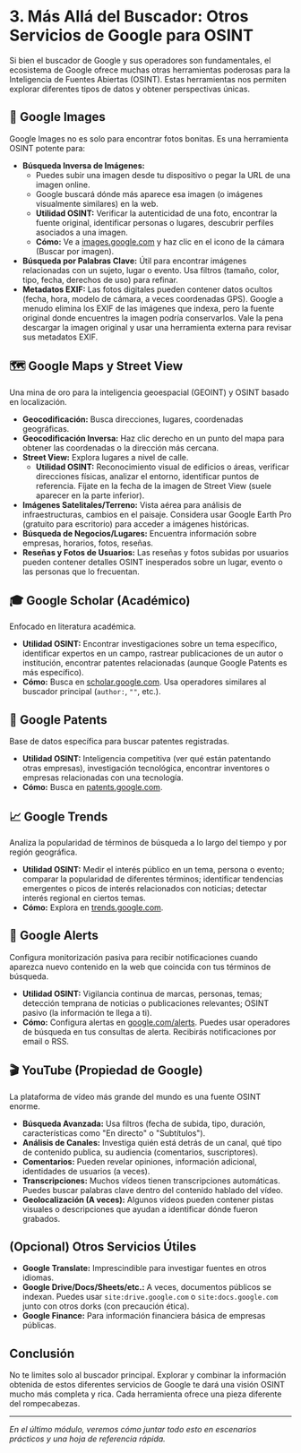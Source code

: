 # 3. Más Allá del Buscador: Otros Servicios de Google para OSINT

Si bien el buscador de Google y sus operadores son fundamentales, el ecosistema de Google ofrece muchas otras herramientas poderosas para la Inteligencia de Fuentes Abiertas (OSINT). Estas herramientas nos permiten explorar diferentes tipos de datos y obtener perspectivas únicas.

## 📸 Google Images

Google Images no es solo para encontrar fotos bonitas. Es una herramienta OSINT potente para:

* **Búsqueda Inversa de Imágenes:**
    * Puedes subir una imagen desde tu dispositivo o pegar la URL de una imagen online.
    * Google buscará dónde más aparece esa imagen (o imágenes visualmente similares) en la web.
    * **Utilidad OSINT:** Verificar la autenticidad de una foto, encontrar la fuente original, identificar personas o lugares, descubrir perfiles asociados a una imagen.
    * **Cómo:** Ve a [images.google.com](https://images.google.com) y haz clic en el icono de la cámara (Buscar por imagen).
* **Búsqueda por Palabras Clave:** Útil para encontrar imágenes relacionadas con un sujeto, lugar o evento. Usa filtros (tamaño, color, tipo, fecha, derechos de uso) para refinar.
* **Metadatos EXIF:** Las fotos digitales pueden contener datos ocultos (fecha, hora, modelo de cámara, a veces coordenadas GPS). Google a menudo elimina los EXIF de las imágenes que indexa, pero la fuente original donde encuentres la imagen podría conservarlos. Vale la pena descargar la imagen original y usar una herramienta externa para revisar sus metadatos EXIF.

## 🗺️ Google Maps y Street View

Una mina de oro para la inteligencia geoespacial (GEOINT) y OSINT basado en localización.

* **Geocodificación:** Busca direcciones, lugares, coordenadas geográficas.
* **Geocodificación Inversa:** Haz clic derecho en un punto del mapa para obtener las coordenadas o la dirección más cercana.
* **Street View:** Explora lugares a nivel de calle.
    * **Utilidad OSINT:** Reconocimiento visual de edificios o áreas, verificar direcciones físicas, analizar el entorno, identificar puntos de referencia. Fíjate en la fecha de la imagen de Street View (suele aparecer en la parte inferior).
* **Imágenes Satelitales/Terreno:** Vista aérea para análisis de infraestructuras, cambios en el paisaje. Considera usar Google Earth Pro (gratuito para escritorio) para acceder a imágenes históricas.
* **Búsqueda de Negocios/Lugares:** Encuentra información sobre empresas, horarios, fotos, reseñas.
* **Reseñas y Fotos de Usuarios:** Las reseñas y fotos subidas por usuarios pueden contener detalles OSINT inesperados sobre un lugar, evento o las personas que lo frecuentan.

## 🎓 Google Scholar (Académico)

Enfocado en literatura académica.

* **Utilidad OSINT:** Encontrar investigaciones sobre un tema específico, identificar expertos en un campo, rastrear publicaciones de un autor o institución, encontrar patentes relacionadas (aunque Google Patents es más específico).
* **Cómo:** Busca en [scholar.google.com](https://scholar.google.com). Usa operadores similares al buscador principal (`author:`, `""`, etc.).

## 📜 Google Patents

Base de datos específica para buscar patentes registradas.

* **Utilidad OSINT:** Inteligencia competitiva (ver qué están patentando otras empresas), investigación tecnológica, encontrar inventores o empresas relacionadas con una tecnología.
* **Cómo:** Busca en [patents.google.com](https://patents.google.com).

## 📈 Google Trends

Analiza la popularidad de términos de búsqueda a lo largo del tiempo y por región geográfica.

* **Utilidad OSINT:** Medir el interés público en un tema, persona o evento; comparar la popularidad de diferentes términos; identificar tendencias emergentes o picos de interés relacionados con noticias; detectar interés regional en ciertos temas.
* **Cómo:** Explora en [trends.google.com](https://trends.google.com).

## 🔔 Google Alerts

Configura monitorización pasiva para recibir notificaciones cuando aparezca nuevo contenido en la web que coincida con tus términos de búsqueda.

* **Utilidad OSINT:** Vigilancia continua de marcas, personas, temas; detección temprana de noticias o publicaciones relevantes; OSINT pasivo (la información te llega a ti).
* **Cómo:** Configura alertas en [google.com/alerts](https://google.com/alerts). Puedes usar operadores de búsqueda en tus consultas de alerta. Recibirás notificaciones por email o RSS.

## 🎬 YouTube (Propiedad de Google)

La plataforma de vídeo más grande del mundo es una fuente OSINT enorme.

* **Búsqueda Avanzada:** Usa filtros (fecha de subida, tipo, duración, características como "En directo" o "Subtítulos").
* **Análisis de Canales:** Investiga quién está detrás de un canal, qué tipo de contenido publica, su audiencia (comentarios, suscriptores).
* **Comentarios:** Pueden revelar opiniones, información adicional, identidades de usuarios (a veces).
* **Transcripciones:** Muchos vídeos tienen transcripciones automáticas. Puedes buscar palabras clave dentro del contenido hablado del vídeo.
* **Geolocalización (A veces):** Algunos vídeos pueden contener pistas visuales o descripciones que ayudan a identificar dónde fueron grabados.

## (Opcional) Otros Servicios Útiles

* **Google Translate:** Imprescindible para investigar fuentes en otros idiomas.
* **Google Drive/Docs/Sheets/etc.:** A veces, documentos públicos se indexan. Puedes usar `site:drive.google.com` o `site:docs.google.com` junto con otros dorks (con precaución ética).
* **Google Finance:** Para información financiera básica de empresas públicas.

## Conclusión

No te limites solo al buscador principal. Explorar y combinar la información obtenida de estos diferentes servicios de Google te dará una visión OSINT mucho más completa y rica. Cada herramienta ofrece una pieza diferente del rompecabezas.

---
*En el último módulo, veremos cómo juntar todo esto en escenarios prácticos y una hoja de referencia rápida.*